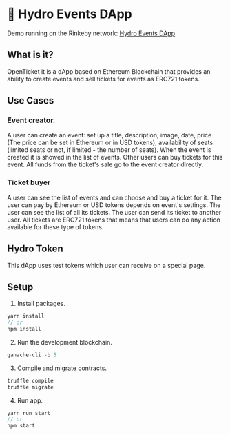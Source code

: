 # 🎫 Hydro Events DApp

Demo running on the Rinkeby network: [Hydro Events DApp](https://rinkeby.hydroevents.io/)

## What is it?
OpenTicket it is a dApp based on Ethereum Blockchain that provides an ability to create events and sell tickets for events as ERC721 tokens.

## Use Cases

### Event creator.
A user can create an event: set up a title, description, image, date, price (The price can be set in Ethereum or in USD tokens), availability of seats (limited seats or not, if limited - the number of seats). When the event is created it is showed in the list of events. Other users can buy tickets for this event. All funds from the ticket's sale go to the event creator directly.

### Ticket buyer
A user can see the list of events and can choose and buy a ticket for it. The user can pay by Ethereum or USD tokens depends on event's settings. The user can see the list of all its tickets. The user can send its ticket to another user. All tickets are ERC721 tokens that means that users can do any action available for these type of tokens.

## Hydro Token
This dApp uses test tokens which user can receive on a special page.

## Setup

1. Install packages.
```javascript
yarn install
// or
npm install
```

2. Run the development blockchain.
```javascript
ganache-cli -b 5
```

3. Compile and migrate contracts.
```javascript
truffle compile
truffle migrate
```

4. Run app.
```javascript
yarn run start
// or
npm start
```
